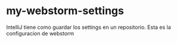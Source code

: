 # my-webstorm-settings
IntelliJ tiene como guardar los settings en un repositorio. Esta es la configuracion de webstorm
